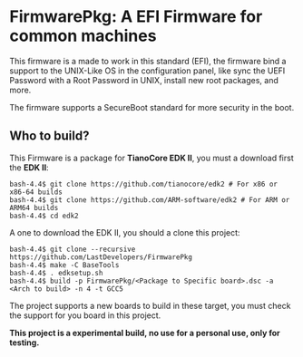 # **FirmwarePkg:** A EFI Firmware for common machines
This firmware is a made to work in this standard (EFI), the firmware bind a support to the UNIX-Like OS in the configuration panel, like sync the UEFI Password with a Root Password in UNIX, install new root packages, and more.

The firmware supports a SecureBoot standard for more security in the boot.

## **Who to build?**

This Firmware is a package for **TianoCore EDK II**, you must a download first the **EDK II**:

    bash-4.4$ git clone https://github.com/tianocore/edk2 # For x86 or x86-64 builds
    bash-4.4$ git clone https://github.com/ARM-software/edk2 # For ARM or ARM64 builds
    bash-4.4$ cd edk2

A one to download the EDK II, you should a clone this project:

    bash-4.4$ git clone --recursive https://github.com/LastDevelopers/FirmwarePkg
    bash-4.4$ make -C BaseTools
    bash-4.4$ . edksetup.sh
    bash-4.4$ build -p FirmwarePkg/<Package to Specific board>.dsc -a <Arch to build> -n 4 -t GCC5

The project supports a new boards to build in these target, you must check the support for you board in this project.

**This project is a experimental build, no use for a personal use, only for testing.**

